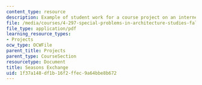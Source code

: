 ```yaml
---
content_type: resource
description: Example of student work for a course project on an internet flea market.
file: /media/courses/4-297-special-problems-in-architecture-studies-fall-2000/1f37a148df1b16f2ffec9a64bbe8b672_ShipingLinWeilingHuang.pdf
file_type: application/pdf
learning_resource_types:
- Projects
ocw_type: OCWFile
parent_title: Projects
parent_type: CourseSection
resourcetype: Document
title: Seasons Exchange
uid: 1f37a148-df1b-16f2-ffec-9a64bbe8b672
---
```

